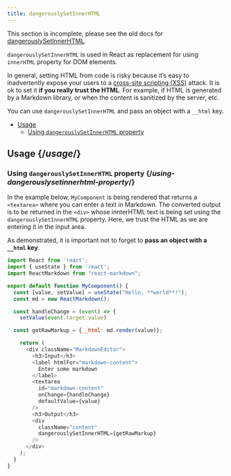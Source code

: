 ```yaml
---
title: dangerouslySetInnerHTML
---
```


<Wip>

This section is incomplete, please see the old docs for [dangerouslySetInnerHTML](https://reactjs.org/docs/dom-elements.html#dangerouslysetinnerhtml).

</Wip>

<Intro>

`dangerouslySetInnerHTML` is used in React as replacement for using `innerHTML` property for DOM elements.

</Intro>

<Note>

In general, setting HTML from code is risky because it’s easy to inadvertently expose your users to a [cross-site scripting (XSS)](https://en.wikipedia.org/wiki/Cross-site_scripting) attack. It is ok to set it **if you really trust the HTML**. For example, if HTML is generated by a Markdown library, or when the content is sanitized by the server, etc.



You can use `dangerouslySetInnerHTML` and pass an object with a `__html` key.

</Note>

- [Usage](#usage)
  - [Using `dangerouslySetInnerHTML` property](#using-dangerouslysetinnerhtml-property)

## Usage {/*usage*/}

### Using `dangerouslySetInnerHTML` property {/*using-dangerouslysetinnerhtml-property*/}

In the example below, `MyComponent` is being rendered that returns a `<textarea>` where you can enter a text in Markdown. The converted output is to be returned in the `<div>` whose innterHTML text is being set using the `dangerouslySetInnerHTML` property. Here, we trust the HTML as we are entering it in the input area.

As demonstrated, it is important not to forget to **pass an object with a `__html` key**.

<Sandpack>

``` js App.js
import React from 'react';
import { useState } from 'react';
import ReactMarkdown from "react-markdown";

export default function MyComponent() {
  const [value, setValue] = useState("Hello, **world**!");
  const md = new ReactMarkdown();

  const handleChange = (event) => {
    setValue(event.target.value)

  const getRawMarkup = {__html: md.render(value)};

    return (
      <div className="MarkdownEditor">
        <h3>Input</h3>
        <label htmlFor="markdown-content">
          Enter some markdown
        </label>
        <textarea
          id="markdown-content"
          onChange={handleChange}
          defaultValue={value}
        />
        <h3>Output</h3>
        <div
          className="content"
          dangerouslySetInnerHTML={getRawMarkup}
        />
      </div>
    );
  }
}

```

</Sandpack>
